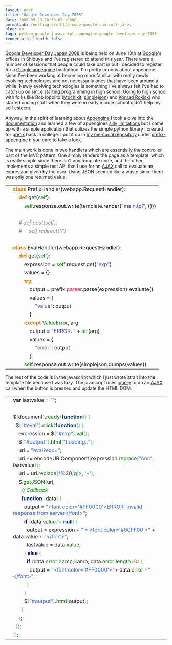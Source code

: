 ```yaml
---
layout: post
title: "Google Developer Day 2008"
date: 2008-05-29 20:39:03 +0000
permalink: /en/limg-src-http-code-google-com-intl-ja-ev
blog: en
tags: python google javascript appengine google developer day 2008
render_with_liquid: false
---
```


<p><a href="http://code.google.com/intl/ja/events/developerday/2008/home.html">Google Developer Day Japan 2008</a> is being held on June 10th at <a href="http://www.google.com/" title="Google">Google</a>'s offices in Shibuya and I've registered to attend this year. There were a number of sessions that people could take part in but I decided to register for a <a href="http://code.google.com/appengine/">Google appengine</a> hackathon. I'm pretty curious about appengine since I've been working at becoming more familiar with really newly evolving technologies and not necessarily ones that have been around a while. Newly evolving technologies is something I've always felt I've had to catch up on since starting programming in high school. Going to high school with folks like Bob Ippolito (<a href="http://www.mochikit.com">Mochikit</a>, <a href="http://undefined.org/python/#simplejson">simplejson</a>) and <a href="http://www.facebook.com/profile.php?id=5317298">Konrad Rokicki</a> who started coding stuff when they were in early middle school didn't help my self esteem.</p>
<p>Anyway, in the spirit of learning about <a href="http://code.google.com/appengine/" title="Appengine">Appengine</a> I took a dive into the <a href="http://code.google.com/appengine/docs/">documentation</a> and learned a few of appengines <a href="http://twitter.com/IanMLewis/statuses/821766091">silly</a> <a href="http://twitter.com/IanMLewis/statuses/821750608">limitations</a> but I came up with a simple application that utilizes the simple python library I created for <a href="http://prefix.sourceforge.net/">prefix</a> back in college. I put it up in <a href="/hg/">my mercurial repository</a> under <a href="/hg/prefix-appengine/">prefix-appengine</a> if you care to take a look.</p>
<p>The main work is done in two handlers which are essentially the controller part of the MVC pattern. One simply renders the page as a template, which is really simple since there isn't any template code, and the other implements a simple rest API that I use for an <a href="http://en.wikipedia.org/wiki/AJAX" title="AJAX">AJAX</a> call to evaluate an expression given by the user. Using JSON seemed like a waste since there was only one returned value.</p>
<div class="codeblock amc_python amc_short"><table><tr class="amc_code_odd"><td class="amc_line"><div class="amc1"></div></td><td><span style="color: #ff7700;font-weight:bold;">class</span> PrefixHandler<span style="color: black;">&#40;</span>webapp.<span style="color: black;">RequestHandler</span><span style="color: black;">&#41;</span>:<br /></td></tr><tr class="amc_code_even"><td class="amc_line"><div class="amc2"></div></td><td>&nbsp; &nbsp; <span style="color: #ff7700;font-weight:bold;">def</span> get<span style="color: black;">&#40;</span><span style="color: #008000;">self</span><span style="color: black;">&#41;</span>:<br /></td></tr><tr class="amc_code_odd"><td class="amc_line"><div class="amc3"></div></td><td>&nbsp; &nbsp; &nbsp; &nbsp; <span style="color: #008000;">self</span>.<span style="color: black;">response</span>.<span style="color: black;">out</span>.<span style="color: black;">write</span><span style="color: black;">&#40;</span>template.<span style="color: black;">render</span><span style="color: black;">&#40;</span><span style="color: #483d8b;">&quot;main.tpl&quot;</span>, <span style="color: black;">&#123;</span><span style="color: black;">&#125;</span><span style="color: black;">&#41;</span><span style="color: black;">&#41;</span><br /></td></tr><tr class="amc_code_even"><td class="amc_line"><div class="amc4"></div></td><td>&nbsp; &nbsp; <br /></td></tr><tr class="amc_code_odd"><td class="amc_line"><div class="amc5"></div></td><td>&nbsp; &nbsp; <span style="color: #808080; font-style: italic;"># def post(self):</span><br /></td></tr><tr class="amc_code_even"><td class="amc_line"><div class="amc6"></div></td><td>&nbsp; &nbsp; <span style="color: #808080; font-style: italic;"># &nbsp; &nbsp; self.redirect('/')</span><br /></td></tr><tr class="amc_code_odd"><td class="amc_line"><div class="amc7"></div></td><td><br /></td></tr><tr class="amc_code_even"><td class="amc_line"><div class="amc8"></div></td><td><span style="color: #ff7700;font-weight:bold;">class</span> EvalHandler<span style="color: black;">&#40;</span>webapp.<span style="color: black;">RequestHandler</span><span style="color: black;">&#41;</span>:<br /></td></tr><tr class="amc_code_odd"><td class="amc_line"><div class="amc9"></div></td><td>&nbsp; &nbsp; <span style="color: #ff7700;font-weight:bold;">def</span> get<span style="color: black;">&#40;</span><span style="color: #008000;">self</span><span style="color: black;">&#41;</span>:<br /></td></tr><tr class="amc_code_even"><td class="amc_line"><div class="amc0"><div class="amc1"></div></div></td><td>&nbsp; &nbsp; &nbsp; &nbsp; expression = <span style="color: #008000;">self</span>.<span style="color: black;">request</span>.<span style="color: black;">get</span><span style="color: black;">&#40;</span><span style="color: #483d8b;">&quot;exp&quot;</span><span style="color: black;">&#41;</span><br /></td></tr><tr class="amc_code_odd"><td class="amc_line"><div class="amc1"><div class="amc1"></div></div></td><td>&nbsp; &nbsp; &nbsp; &nbsp; values = <span style="color: black;">&#123;</span><span style="color: black;">&#125;</span><br /></td></tr><tr class="amc_code_even"><td class="amc_line"><div class="amc2"><div class="amc1"></div></div></td><td>&nbsp; &nbsp; &nbsp; &nbsp; <span style="color: #ff7700;font-weight:bold;">try</span>:<br /></td></tr><tr class="amc_code_odd"><td class="amc_line"><div class="amc3"><div class="amc1"></div></div></td><td>&nbsp; &nbsp; &nbsp; &nbsp; &nbsp; &nbsp; output = prefix.<span style="color: #dc143c;">parser</span>.<span style="color: black;">parse</span><span style="color: black;">&#40;</span>expression<span style="color: black;">&#41;</span>.<span style="color: black;">evaluate</span><span style="color: black;">&#40;</span><span style="color: black;">&#41;</span><br /></td></tr><tr class="amc_code_even"><td class="amc_line"><div class="amc4"><div class="amc1"></div></div></td><td>&nbsp; &nbsp; &nbsp; &nbsp; &nbsp; &nbsp; values = <span style="color: black;">&#123;</span><br /></td></tr><tr class="amc_code_odd"><td class="amc_line"><div class="amc5"><div class="amc1"></div></div></td><td>&nbsp; &nbsp; &nbsp; &nbsp; &nbsp; &nbsp; &nbsp; &nbsp; <span style="color: #483d8b;">&quot;value&quot;</span>: output<br /></td></tr><tr class="amc_code_even"><td class="amc_line"><div class="amc6"><div class="amc1"></div></div></td><td>&nbsp; &nbsp; &nbsp; &nbsp; &nbsp; &nbsp; <span style="color: black;">&#125;</span><br /></td></tr><tr class="amc_code_odd"><td class="amc_line"><div class="amc7"><div class="amc1"></div></div></td><td>&nbsp; &nbsp; &nbsp; &nbsp; <span style="color: #ff7700;font-weight:bold;">except</span> <span style="color: #008000;">ValueError</span>, arg:<br /></td></tr><tr class="amc_code_even"><td class="amc_line"><div class="amc8"><div class="amc1"></div></div></td><td>&nbsp; &nbsp; &nbsp; &nbsp; &nbsp; &nbsp; output = <span style="color: #483d8b;">&quot;ERROR: &quot;</span> + <span style="color: #008000;">str</span><span style="color: black;">&#40;</span>arg<span style="color: black;">&#41;</span><br /></td></tr><tr class="amc_code_odd"><td class="amc_line"><div class="amc9"><div class="amc1"></div></div></td><td>&nbsp; &nbsp; &nbsp; &nbsp; &nbsp; &nbsp; values = <span style="color: black;">&#123;</span><br /></td></tr><tr class="amc_code_even"><td class="amc_line"><div class="amc0"><div class="amc2"></div></div></td><td>&nbsp; &nbsp; &nbsp; &nbsp; &nbsp; &nbsp; &nbsp; &nbsp; <span style="color: #483d8b;">&quot;error&quot;</span>: output<br /></td></tr><tr class="amc_code_odd"><td class="amc_line"><div class="amc1"><div class="amc2"></div></div></td><td>&nbsp; &nbsp; &nbsp; &nbsp; &nbsp; &nbsp; <span style="color: black;">&#125;</span><br /></td></tr><tr class="amc_code_even"><td class="amc_line"><div class="amc2"><div class="amc2"></div></div></td><td>&nbsp; &nbsp; &nbsp; &nbsp; <span style="color: #008000;">self</span>.<span style="color: black;">response</span>.<span style="color: black;">out</span>.<span style="color: black;">write</span><span style="color: black;">&#40;</span>simplejson.<span style="color: black;">dumps</span><span style="color: black;">&#40;</span>values<span style="color: black;">&#41;</span><span style="color: black;">&#41;</span></td></tr></table></div>
<p>The rest of the code is in the javascript which I just wrote strait into the template file because I was lazy. The javascript uses <a href="http://jquery.com">jquery</a> to do an <a href="http://en.wikipedia.org/wiki/AJAX" title="AJAX">AJAX</a> call when the button is pressed and update the HTML DOM.</p>
<div class="codeblock amc_javascript amc_long"><table><tr class="amc_code_odd"><td class="amc_line"><div class="amc1"></div></td><td><span style="color: #003366; font-weight: bold;">var</span> lastvalue = <span style="color: #3366CC;">&quot;&quot;</span>;<br /></td></tr><tr class="amc_code_even"><td class="amc_line"><div class="amc2"></div></td><td><br /></td></tr><tr class="amc_code_odd"><td class="amc_line"><div class="amc3"></div></td><td>$<span style="color: #66cc66;">&#40;</span>document<span style="color: #66cc66;">&#41;</span>.<span style="color: #006600;">ready</span><span style="color: #66cc66;">&#40;</span><span style="color: #003366; font-weight: bold;">function</span><span style="color: #66cc66;">&#40;</span><span style="color: #66cc66;">&#41;</span> <span style="color: #66cc66;">&#123;</span><br /></td></tr><tr class="amc_code_even"><td class="amc_line"><div class="amc4"></div></td><td>&nbsp; $<span style="color: #66cc66;">&#40;</span><span style="color: #3366CC;">&quot;#eval&quot;</span><span style="color: #66cc66;">&#41;</span>.<span style="color: #006600;">click</span><span style="color: #66cc66;">&#40;</span><span style="color: #003366; font-weight: bold;">function</span><span style="color: #66cc66;">&#40;</span><span style="color: #66cc66;">&#41;</span> <span style="color: #66cc66;">&#123;</span><br /></td></tr><tr class="amc_code_odd"><td class="amc_line"><div class="amc5"></div></td><td>&nbsp; &nbsp; expression = $<span style="color: #66cc66;">&#40;</span><span style="color: #3366CC;">&quot;#exp&quot;</span><span style="color: #66cc66;">&#41;</span>.<span style="color: #006600;">val</span><span style="color: #66cc66;">&#40;</span><span style="color: #66cc66;">&#41;</span>;<br /></td></tr><tr class="amc_code_even"><td class="amc_line"><div class="amc6"></div></td><td>&nbsp; &nbsp; $<span style="color: #66cc66;">&#40;</span><span style="color: #3366CC;">&quot;#output&quot;</span><span style="color: #66cc66;">&#41;</span>.<span style="color: #006600;">html</span><span style="color: #66cc66;">&#40;</span><span style="color: #3366CC;">&quot;Loading..&quot;</span><span style="color: #66cc66;">&#41;</span>;<br /></td></tr><tr class="amc_code_odd"><td class="amc_line"><div class="amc7"></div></td><td>&nbsp; &nbsp; uri = <span style="color: #3366CC;">&quot;eval?exp=&quot;</span>;<br /></td></tr><tr class="amc_code_even"><td class="amc_line"><div class="amc8"></div></td><td>&nbsp; &nbsp; uri += encodeURIComponent<span style="color: #66cc66;">&#40;</span>expression.<span style="color: #006600;">replace</span><span style="color: #66cc66;">&#40;</span><span style="color: #3366CC;">&quot;Ans&quot;</span>, lastvalue<span style="color: #66cc66;">&#41;</span><span style="color: #66cc66;">&#41;</span>;<br /></td></tr><tr class="amc_code_odd"><td class="amc_line"><div class="amc9"></div></td><td>&nbsp; &nbsp; uri = uri.<span style="color: #006600;">replace</span><span style="color: #66cc66;">&#40;</span><span style="color: #0066FF;">/%<span style="color: #CC0000;">20</span><span style="color: #66cc66;">/</span>g<span style="color: #66cc66;">|</span>>, <span style="color: #3366CC;">'+'</span><span style="color: #66cc66;">&#41;</span>;<br /></td></tr><tr class="amc_code_even"><td class="amc_line"><div class="amc0"><div class="amc1"></div></div></td><td>&nbsp; &nbsp; $.<span style="color: #006600;">getJSON</span><span style="color: #66cc66;">&#40;</span>uri,<br /></td></tr><tr class="amc_code_odd"><td class="amc_line"><div class="amc1"><div class="amc1"></div></div></td><td>&nbsp; &nbsp; &nbsp; <span style="color: #009900; font-style: italic;">// Callback</span><br /></td></tr><tr class="amc_code_even"><td class="amc_line"><div class="amc2"><div class="amc1"></div></div></td><td>&nbsp; &nbsp; &nbsp; <span style="color: #003366; font-weight: bold;">function</span> <span style="color: #66cc66;">&#40;</span>data<span style="color: #66cc66;">&#41;</span> <span style="color: #66cc66;">&#123;</span><br /></td></tr><tr class="amc_code_odd"><td class="amc_line"><div class="amc3"><div class="amc1"></div></div></td><td>&nbsp; &nbsp; &nbsp; &nbsp; output = <span style="color: #3366CC;">&quot;&lt;font color='#FF0000'&gt;ERROR: Invalid response from server&lt;/font&gt;&quot;</span>;<br /></td></tr><tr class="amc_code_even"><td class="amc_line"><div class="amc4"><div class="amc1"></div></div></td><td>&nbsp; &nbsp; &nbsp; &nbsp; <span style="color: #000066; font-weight: bold;">if</span> <span style="color: #66cc66;">&#40;</span>data.<span style="color: #006600;">value</span> <span style="color: #66cc66;">!</span>= <span style="color: #003366; font-weight: bold;">null</span><span style="color: #66cc66;">&#41;</span> <span style="color: #66cc66;">&#123;</span><br /></td></tr><tr class="amc_code_odd"><td class="amc_line"><div class="amc5"><div class="amc1"></div></div></td><td>&nbsp; &nbsp; &nbsp; &nbsp; &nbsp; output = expression + <span style="color: #3366CC;">&quot; = &lt;font color='#00FF00'&gt;&quot;</span> + data.<span style="color: #006600;">value</span> + <span style="color: #3366CC;">&quot;&lt;/font&gt;&quot;</span>;<br /></td></tr><tr class="amc_code_even"><td class="amc_line"><div class="amc6"><div class="amc1"></div></div></td><td>&nbsp; &nbsp; &nbsp; &nbsp; &nbsp; lastvalue = data.<span style="color: #006600;">value</span>;<br /></td></tr><tr class="amc_code_odd"><td class="amc_line"><div class="amc7"><div class="amc1"></div></div></td><td>&nbsp; &nbsp; &nbsp; &nbsp; <span style="color: #66cc66;">&#125;</span> <span style="color: #000066; font-weight: bold;">else</span> <span style="color: #66cc66;">&#123;</span><br /></td></tr><tr class="amc_code_even"><td class="amc_line"><div class="amc8"><div class="amc1"></div></div></td><td>&nbsp; &nbsp; &nbsp; &nbsp; &nbsp; <span style="color: #000066; font-weight: bold;">if</span> <span style="color: #66cc66;">&#40;</span>data.<span style="color: #006600;">error</span> <span style="color: #66cc66;">&amp;</span>amp;<span style="color: #66cc66;">&amp;</span>amp; data.<span style="color: #006600;">error</span>.<span style="color: #006600;">length</span><span style="color: #66cc66;">&gt;</span><span style="color: #CC0000;">0</span><span style="color: #66cc66;">&#41;</span> <span style="color: #66cc66;">&#123;</span><br /></td></tr><tr class="amc_code_odd"><td class="amc_line"><div class="amc9"><div class="amc1"></div></div></td><td>&nbsp; &nbsp; &nbsp; &nbsp; &nbsp; &nbsp; output = <span style="color: #3366CC;">&quot;&lt;font color='#FF0000'&gt;&quot;</span>+ data.<span style="color: #006600;">error</span> +<span style="color: #3366CC;">&quot;&lt;/font&gt;&quot;</span>;<br /></td></tr><tr class="amc_code_even"><td class="amc_line"><div class="amc0"><div class="amc2"></div></div></td><td>&nbsp; &nbsp; &nbsp; &nbsp; &nbsp; <span style="color: #66cc66;">&#125;</span><br /></td></tr><tr class="amc_code_odd"><td class="amc_line"><div class="amc1"><div class="amc2"></div></div></td><td>&nbsp; &nbsp; &nbsp; &nbsp; <span style="color: #66cc66;">&#125;</span><br /></td></tr><tr class="amc_code_even"><td class="amc_line"><div class="amc2"><div class="amc2"></div></div></td><td>&nbsp; &nbsp; &nbsp; &nbsp; $<span style="color: #66cc66;">&#40;</span><span style="color: #3366CC;">&quot;#output&quot;</span><span style="color: #66cc66;">&#41;</span>.<span style="color: #006600;">html</span><span style="color: #66cc66;">&#40;</span>output<span style="color: #66cc66;">&#41;</span>;<br /></td></tr><tr class="amc_code_odd"><td class="amc_line"><div class="amc3"><div class="amc2"></div></div></td><td>&nbsp; &nbsp; &nbsp; <span style="color: #66cc66;">&#125;</span><br /></td></tr><tr class="amc_code_even"><td class="amc_line"><div class="amc4"><div class="amc2"></div></div></td><td>&nbsp; &nbsp; <span style="color: #66cc66;">&#41;</span>;<br /></td></tr><tr class="amc_code_odd"><td class="amc_line"><div class="amc5"><div class="amc2"></div></div></td><td>&nbsp; <span style="color: #66cc66;">&#125;</span><span style="color: #66cc66;">&#41;</span>;<br /></td></tr><tr class="amc_code_even"><td class="amc_line"><div class="amc6"><div class="amc2"></div></div></td><td><span style="color: #66cc66;">&#125;</span><span style="color: #66cc66;">&#41;</span>;</td></tr></table></div>
